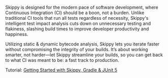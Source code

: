 Skippy is designed for the modern pace of software development, where Continuous Integration (CI) should be a boon, not
a burden. Unlike traditional CI tools that run all tests regardless of necessity, Skippy's intelligent test impact
analysis cuts down on unnecessary testing and flakiness, slashing build times to improve developer productivity and happiness.

Utilizing static & dynamic bytecode analysis, Skippy lets you iterate faster without compromising the integrity 
of your builds. It’s about working smarter, not harder—let Skippy streamline your builds, so you can get back to what CI was 
meant to be: a fast track to production.

Tutorial: [Getting Started with Skippy, Gradle & JUnit 5](https://github.com/skippy-io/skippy-docs/blob/main/tutorials/getting-started-with-gradle-and-junit5/README.md#getting-started-with-skippy-gradle--junit-5)
